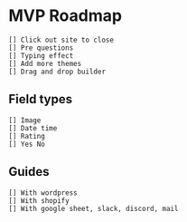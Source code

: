 # MVP Roadmap

```
[] Click out site to close
[] Pre questions
[] Typing effect
[] Add more themes
[] Drag and drop builder 
```

## Field types

```
[] Image
[] Date time
[] Rating
[] Yes No
```

## Guides
```
[] With wordpress
[] With shopify
[] With google sheet, slack, discord, mail
```
